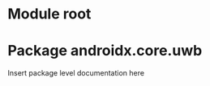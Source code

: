 # Module root

<GROUPID> <ARTIFACTID>

# Package androidx.core.uwb

Insert package level documentation here
